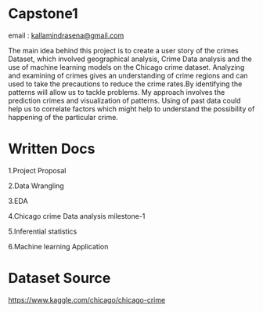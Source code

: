 # Capstone1

email : kallamindrasena@gmail.com


The main idea behind this project is to create a user story of the crimes Dataset, which involved geographical analysis, Crime Data analysis and the use of machine learning models on the Chicago crime dataset. Analyzing and examining of crimes gives an understanding of crime regions and can used to take the precautions to reduce the crime rates.By identifying the patterns will allow us to tackle problems. My approach involves the prediction crimes and visualization of patterns. Using of past data could help us to correlate factors which might help to understand the possibility of happening of the particular crime.

# Written Docs
1.Project Proposal

2.Data Wrangling

3.EDA

4.Chicago crime Data analysis milestone-1

5.Inferential statistics

6.Machine learning Application


# Dataset Source 
https://www.kaggle.com/chicago/chicago-crime
